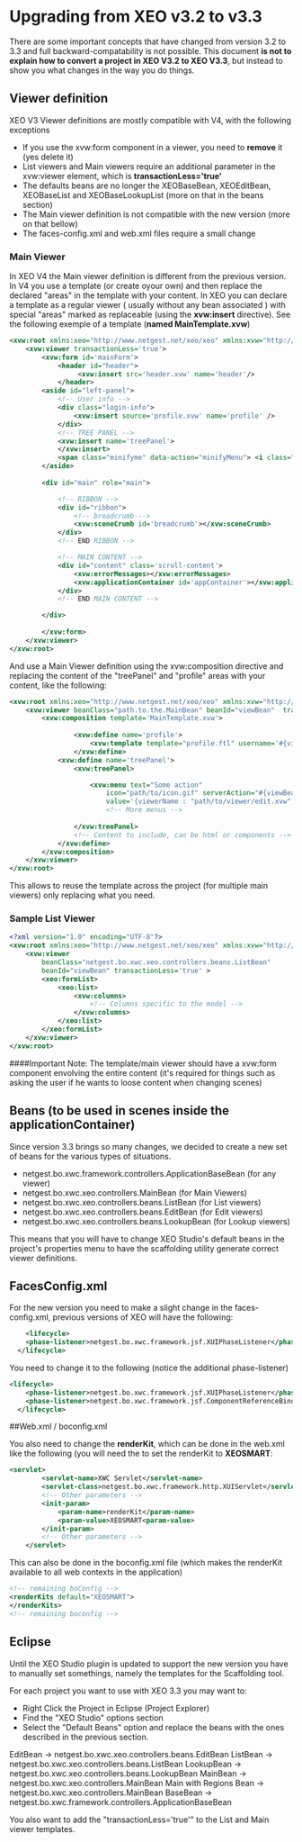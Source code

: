 # Upgrading from XEO v3.2 to v3.3

There are some important concepts that have changed from version 3.2 to 3.3 and full backward-compatability is not possible. This document **is not to explain how to convert a project in XEO V3.2 to XEO V3.3**, but instead to show you what changes in the way you do things.

## Viewer definition
XEO V3 Viewer definitions are mostly compatible with V4, with the following exceptions

- If you use the xvw:form component in a viewer, you need to **remove** it (yes delete it)
- List viewers and Main viewers require an additional parameter in the xvw:viewer element, which is **transactionLess='true'**
- The defaults beans are no longer the XEOBaseBean, XEOEditBean, XEOBaseList and XEOBaseLookupList (more on that in the beans section)
- The Main viewer definition is not compatible with the new version (more on that bellow)
- The faces-config.xml and web.xml files require a small change

### Main Viewer

In XEO V4 the Main viewer definition is different from the previous version. In V4 you use a template (or create oyour own) and then replace the declared "areas" in the template with your content. In XEO you can declare a template as a regular viewer ( usually without any bean associated ) with special "areas" marked as replaceable (using the **xvw:insert** directive). See the following exemple of a template (**named MainTemplate.xvw**)

```xml
<xvw:root xmlns:xeo="http://www.netgest.net/xeo/xeo" xmlns:xvw="http://www.netgest.net/xeo/xvw">
    <xvw:viewer transactionLess='true'>
        <xvw:form id='mainForm'>
        	<header id="header">
				 <xvw:insert src='header.xvw' name='header'/>
			</header>
		<aside id="left-panel">
			<!-- User info -->
			<div class="login-info">
				<xvw:insert source='profile.xvw' name='profile' />
			</div>
            <!-- TREE PANEL -->
			<xvw:insert name='treePanel'>
			</xvw:insert>	
			<span class="minifyme" data-action="minifyMenu"> <i class="fa fa-arrow-circle-left hit"></i> </span>
		</aside>
		
		<div id="main" role="main">

			<!-- RIBBON -->
			<div id="ribbon">
				<!-- breadcrumb -->
				<xvw:sceneCrumb id='breadcrumb'></xvw:sceneCrumb>
			</div>
			<!-- END RIBBON -->

			<!-- MAIN CONTENT -->
			<div id="content" class='scroll-content'>
				<xvw:errorMessages></xvw:errorMessages>
				<xvw:applicationContainer id='appContainer'></xvw:applicationContainer> 
			</div>
			<!-- END MAIN CONTENT -->

		</div>
		
		</xvw:form>
    </xvw:viewer>
</xvw:root>

```
And use a Main Viewer definition using the xvw:composition directive and replacing the content of the "treePanel" and "profile" areas with your content, like the following:

```xml
<xvw:root xmlns:xeo="http://www.netgest.net/xeo/xeo" xmlns:xvw="http://www.netgest.net/xeo/xvw">
	<xvw:viewer beanClass="path.to.the.MainBean" beanId="viewBean"	transactionLess='true'>
		<xvw:composition template='MainTemplate.xvw'>
        
				<xvw:define name='profile'>
					<xvw:template template="profile.ftl" username='#{viewBean.loggedUser}' profiles='#{viewBean.profiles}'></xvw:template>
				</xvw:define>
			<xvw:define name='treePanel'>
				<xvw:treePanel>

					<xvw:menu text="Some action" 
						icon="path/to/icon.gif" serverAction="#{viewBean.createObject}"
						value='{viewerName : "path/to/viewer/edit.xvw" , objectName : "SOME_OBJECT"}'></xvw:menu>
                        <!-- More menus -->
                        
				</xvw:treePanel>
				<!-- Content to include, can be html or components -->
			</xvw:define>
		</xvw:composition>
	</xvw:viewer>
</xvw:root>

```
This allows to reuse the template across the project (for multiple main viewers) only replacing what you need.

### Sample List Viewer

```xml
<?xml version="1.0" encoding="UTF-8"?>
<xvw:root xmlns:xeo="http://www.netgest.net/xeo/xeo" xmlns:xvw="http://www.netgest.net/xeo/xvw">
    <xvw:viewer
        beanClass="netgest.bo.xwc.xeo.controllers.beans.ListBean"
        beanId="viewBean" transactionLess='true' >
        <xeo:formList>
            <xeo:list>
                <xvw:columns>
                    <!-- Columns specific to the model -->
                </xvw:columns>
            </xeo:list>
        </xeo:formList>
    </xvw:viewer>
</xvw:root>

```

####Important Note:
The template/main viewer should have a xvw:form component envolving the entire content (it's required for things such as asking the user if he wants to loose content when changing scenes)

## Beans (to be used in scenes inside the applicationContainer)

Since version 3.3 brings so many changes, we decided to create a new set of beans for the various types of situations.

- netgest.bo.xwc.framework.controllers.ApplicationBaseBean (for any viewer)
- netgest.bo.xwc.xeo.controllers.MainBean (for Main Viewers)
- netgest.bo.xwc.xeo.controllers.beans.ListBean (for List viewers)
- netgest.bo.xwc.xeo.controllers.beans.EditBean (for Edit viewers)
- netgest.bo.xwc.xeo.controllers.beans.LookupBean (for Lookup viewers)

This means that you will have to change XEO Studio's default beans in the project's properties menu to have the scaffolding utility generate correct viewer definitions.

## FacesConfig.xml

For the new version you need to make a slight change in the faces-config.xml, previous versions of XEO will have the following:

```xml
	<lifecycle>
    <phase-listener>netgest.bo.xwc.framework.jsf.XUIPhaseListener</phase-listener>
  </lifecycle>
```

You need to change it to the following (notice the additional phase-listener)

```xml
<lifecycle>
    <phase-listener>netgest.bo.xwc.framework.jsf.XUIPhaseListener</phase-listener>
    <phase-listener>netgest.bo.xwc.framework.jsf.ComponentReferenceBindingPhaseListener</phase-listener>
  </lifecycle>

```
##Web.xml / boconfig.xml

You also need to change the **renderKit**, which can be done in the web.xml like the following (you will need the to set the renderKit to **XEOSMART**:

```xml
<servlet>
		<servlet-name>XWC Servlet</servlet-name>
		<servlet-class>netgest.bo.xwc.framework.http.XUIServlet</servlet-class>
		<!-- Other parameters -->
		<init-param>
			<param-name>renderKit</param-name>
			<param-value>XEOSMART<param-value>
		</init-param>
		<!-- Other parameters -->
	</servlet>

```

This can also be done in the boconfig.xml file (which makes the renderKit available to all web contexts in the application)

```xml
<!-- remaining boConfig -->
<renderKits default="XEOSMART">
</renderKits>
<!-- remaining boconfig -->
```

## Eclipse

Until the XEO Studio plugin is updated to support the new version you have to manually set somethings, namely the templates for the Scaffolding tool.

For each project you want to use with XEO 3.3 you may want to:
- Right Click the Project in Eclipse (Project Explorer)
- Find the "XEO Studio" options section
- Select the "Default Beans" option and replace the beans with the ones described in the previous section.

EditBean     -> netgest.bo.xwc.xeo.controllers.beans.EditBean
ListBean     -> netgest.bo.xwc.xeo.controllers.beans.ListBean
LookupBean   -> netgest.bo.xwc.xeo.controllers.beans.LookupBean
MainBean     -> netgest.bo.xwc.xeo.controllers.MainBean
Main with Regions Bean -> netgest.bo.xwc.xeo.controllers.MainBean
BaseBean     -> netgest.bo.xwc.framework.controllers.ApplicationBaseBean

You also want to add the "transactionLess='true'" to the List and Main viewer templates.

